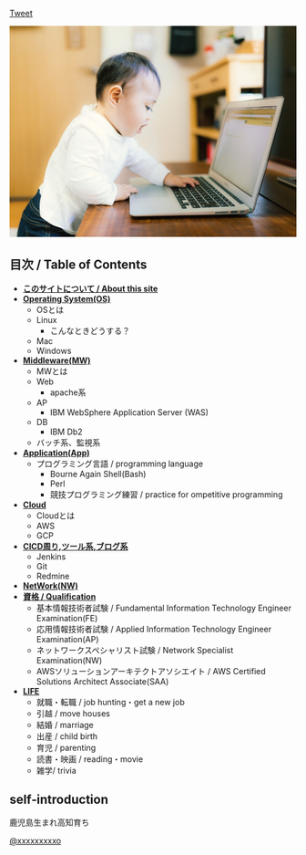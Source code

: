 <a href="https://twitter.com/share?ref_src=twsrc%5Etfw" class="twitter-share-button" data-show-count="false">Tweet</a><script async src="https://platform.twitter.com/widgets.js" charset="utf-8"></script>


![babyengineer Logo](images/baby_engineer.jpg)


## 目次 / Table of Contents

* [**このサイトについて / About this site**](https://yusuoo.github.io/RTFSE/このサイトについて/)
* [**Operating System(OS)**](https://yusuoo.github.io/RTFSE/OperatingSystem(OS)/)
  * OSとは
  * Linux
    * こんなときどうする？
  * Mac
  * Windows
* [**Middleware(MW)**](https://yusuoo.github.io/RTFSE/Middleware(MW)/)
  * MWとは
  * Web
    * apache系
  * AP
    * IBM WebSphere Application Server (WAS)
  * DB
    * IBM Db2
  * バッチ系、監視系  
* [**Application(App)**](https://yusuoo.github.io/RTFSE/Application(App)/)
  * プログラミング言語 / programming language
    * Bourne Again Shell(Bash)
    * Perl
    * 競技プログラミング練習 / practice for ompetitive programming
* [**Cloud**](https://yusuoo.github.io/RTFSE/Cloud/)
  * Cloudとは
  * AWS
  * GCP
* [**CICD周り,ツール系,ブログ系**](https://yusuoo.github.io/RTFSE/CICD周り,ツール系,ブログ系/)
  * Jenkins
  * Git
  * Redmine
* [**NetWork(NW)**](https://yusuoo.github.io/RTFSE/NetWork/)
* [**資格 / Qualification**](https://yusuoo.github.io/RTFSE/資格（Qualification）/)
  * 基本情報技術者試験 / Fundamental Information Technology Engineer Examination(FE)
  * 応用情報技術者試験 / Applied Information Technology Engineer Examination(AP)
  * ネットワークスペシャリスト試験 / Network Specialist Examination(NW)
  * AWSソリューションアーキテクトアソシエイト / AWS Certified Solutions Architect Associate(SAA)
* [**LIFE**](https://yusuoo.github.io/RTFSE/LIFE/)
  * 就職・転職 / job hunting・get a new job
  * 引越 / move houses
  * 結婚 / marriage
  * 出産 / child birth
  * 育児 / parenting
  * 読書・映画 / reading・movie
  * 雑学/ trivia

## self‐introduction


鹿児島生まれ高知育ち

<a href="https://twitter.com/xxxxxxxxx" target="_blank">@xxxxxxxxxo</a>

